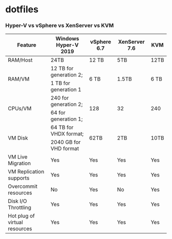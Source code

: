 # dotfiles
### Hyper-V vs vSphere vs XenServer vs KVM
<table>
    <thead>
        <tr>
            <th>Feature</th>
            <th>Windows Hyper-V 2019</th>
            <th>vSphere 6.7</th>
            <th>XenServer 7.6	</th>
            <th>KVM</th>
        </tr>
    </thead>
    <tbody>
    <tr style='backgroundcolor: none'>
    <td> RAM/Host	</td>
    <td> 24TB</td>
    <td> 12 TB	</td>
    <td> 5TB	</td>
    <td> 12TB </td>
    </tr>
        <tr style='backgroundcolor: none'>
        <td rowspan=2>RAM/VM</td>
         <td >12 TB for generation 2;	</td>
         <td rowspan=2>6 TB		</td>
        <td rowspan=2>1.5TB	</td>
        <td rowspan=2>6 TB</td>
        </tr>
        <tr style='backgroundcolor: none'>
            <td>1 TB for generation 1	</td>
        </tr>
        <tr style='backgroundcolor: none'>
            <td rowspan=2>CPUs/VM	</td>
            <td>240 for generation 2;</td>
            <td rowspan=2>128</td>
            <td rowspan=2>32</td>
            <td rowspan=2>240</td>
        </tr>
        <tr style='backgroundcolor: none'>
            <td>64 for generation 1;</td>
        </tr>
                <tr style='backgroundcolor: none'>
            <td rowspan=2>VM Disk	</td>
            <td>64 TB for VHDX format;	</td>
            <td rowspan=2>62TB</td>
            <td rowspan=2>2TB</td>
            <td rowspan=2>10TB</td>
        </tr>
        <tr style='backgroundcolor: none'>
            <td>2040 GB for VHD format</td>
        </tr>
        <tr style='backgroundcolor: none'>
        <td>VM Live Migration	</td>
        <td>Yes	</td>
        <td>Yes	</td>
        <td>Yes	</td>
        <td>Yes	</td>
        </tr>
                <tr style='backgroundcolor: none'>
        <td>VM Replication supports	</td>
        <td>Yes	</td>
        <td>Yes	</td>
        <td>Yes	</td>
        <td>Yes	</td>
        </tr>
                <tr style='backgroundcolor: none'>
        <td>Overcommit resources	</td>
        <td>No	</td>
        <td>Yes	</td>
        <td>No	</td>
        <td>Yes	</td>
        </tr>
                <tr style='backgroundcolor: none'>
        <td>Disk I/O Throttling	</td>
        <td>Yes	</td>
        <td>Yes	</td>
        <td>Yes	</td>
        <td>Yes	</td>
        </tr>
                <tr style='backgroundcolor: none'>
        <td>Hot plug of virtual resources	</td>
        <td>Yes	</td>
        <td>Yes	</td>
        <td>Yes	</td>
        <td>Yes	</td>
        </tr>